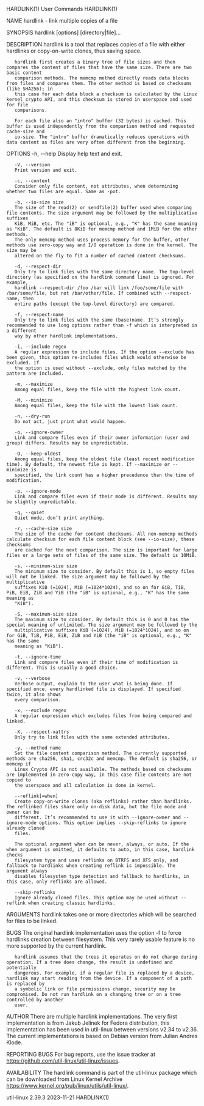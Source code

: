 HARDLINK(1)								 User Commands								   HARDLINK(1)

NAME
       hardlink - link multiple copies of a file

SYNOPSIS
       hardlink [options] [directory|file]...

DESCRIPTION
       hardlink is a tool that replaces copies of a file with either hardlinks or copy-on-write clones, thus saving space.

       hardlink first creates a binary tree of file sizes and then compares the content of files that have the same size. There are two basic content
       comparison methods. The memcmp method directly reads data blocks from files and compares them. The other method is based on checksums (like SHA256); in
       this case for each data block a checksum is calculated by the Linux kernel crypto API, and this checksum is stored in userspace and used for file
       comparisons.

       For each file also an "intro" buffer (32 bytes) is cached. This buffer is used independently from the comparison method and requested cache-size and
       io-size. The "intro" buffer dramatically reduces operations with data content as files are very often different from the beginning.

OPTIONS
       -h, --help
	   Display help text and exit.

       -V, --version
	   Print version and exit.

       -c, --content
	   Consider only file content, not attributes, when determining whether two files are equal. Same as -pot.

       -b, --io-size size
	   The size of the read(2) or sendfile(2) buffer used when comparing file contents. The size argument may be followed by the multiplicative suffixes
	   KiB, MiB, etc. The "iB" is optional, e.g., "K" has the same meaning as "KiB". The default is 8KiB for memcmp method and 1MiB for the other methods.
	   The only memcmp method uses process memory for the buffer, other methods use zero-copy way and I/O operation is done in the kernel. The size may be
	   altered on the fly to fit a number of cached content checksums.

       -d, --respect-dir
	   Only try to link files with the same directory name. The top-level directory (as specified on the hardlink command line) is ignored. For example,
	   hardlink --respect-dir /foo /bar will link /foo/some/file with /bar/some/file, but not /bar/other/file. If combined with --respect-name, then
	   entire paths (except the top-level directory) are compared.

       -f, --respect-name
	   Only try to link files with the same (base)name. It’s strongly recommended to use long options rather than -f which is interpreted in a different
	   way by other hardlink implementations.

       -i, --include regex
	   A regular expression to include files. If the option --exclude has been given, this option re-includes files which would otherwise be excluded. If
	   the option is used without --exclude, only files matched by the pattern are included.

       -m, --maximize
	   Among equal files, keep the file with the highest link count.

       -M, --minimize
	   Among equal files, keep the file with the lowest link count.

       -n, --dry-run
	   Do not act, just print what would happen.

       -o, --ignore-owner
	   Link and compare files even if their owner information (user and group) differs. Results may be unpredictable.

       -O, --keep-oldest
	   Among equal files, keep the oldest file (least recent modification time). By default, the newest file is kept. If --maximize or --minimize is
	   specified, the link count has a higher precedence than the time of modification.

       -p, --ignore-mode
	   Link and compare files even if their mode is different. Results may be slightly unpredictable.

       -q, --quiet
	   Quiet mode, don’t print anything.

       -r, --cache-size size
	   The size of the cache for content checksums. All non-memcmp methods calculate checksum for each file content block (see --io-size), these checksums
	   are cached for the next comparison. The size is important for large files or a large sets of files of the same size. The default is 10MiB.

       -s, --minimum-size size
	   The minimum size to consider. By default this is 1, so empty files will not be linked. The size argument may be followed by the multiplicative
	   suffixes KiB (=1024), MiB (=1024*1024), and so on for GiB, TiB, PiB, EiB, ZiB and YiB (the "iB" is optional, e.g., "K" has the same meaning as
	   "KiB").

       -S, --maximum-size size
	   The maximum size to consider. By default this is 0 and 0 has the special meaning of unlimited. The size argument may be followed by the
	   multiplicative suffixes KiB (=1024), MiB (=1024*1024), and so on for GiB, TiB, PiB, EiB, ZiB and YiB (the "iB" is optional, e.g., "K" has the same
	   meaning as "KiB").

       -t, --ignore-time
	   Link and compare files even if their time of modification is different. This is usually a good choice.

       -v, --verbose
	   Verbose output, explain to the user what is being done. If specified once, every hardlinked file is displayed. If specified twice, it also shows
	   every comparison.

       -x, --exclude regex
	   A regular expression which excludes files from being compared and linked.

       -X, --respect-xattrs
	   Only try to link files with the same extended attributes.

       -y, --method name
	   Set the file content comparison method. The currently supported methods are sha256, sha1, crc32c and memcmp. The default is sha256, or memcmp if
	   Linux Crypto API is not available. The methods based on checksums are implemented in zero-copy way, in this case file contents are not copied to
	   the userspace and all calculation is done in kernel.

       --reflink[=when]
	   Create copy-on-write clones (aka reflinks) rather than hardlinks. The reflinked files share only on-disk data, but the file mode and owner can be
	   different. It’s recommended to use it with --ignore-owner and --ignore-mode options. This option implies --skip-reflinks to ignore already cloned
	   files.

	   The optional argument when can be never, always, or auto. If the when argument is omitted, it defaults to auto, in this case, hardlink checks
	   filesystem type and uses reflinks on BTRFS and XFS only, and fallback to hardlinks when creating reflink is impossible. The argument always
	   disables filesystem type detection and fallback to hardlinks, in this case, only reflinks are allowed.

       --skip-reflinks
	   Ignore already cloned files. This option may be used without --reflink when creating classic hardlinks.

ARGUMENTS
       hardlink takes one or more directories which will be searched for files to be linked.

BUGS
       The original hardlink implementation uses the option -f to force hardlinks creation between filesystem. This very rarely usable feature is no more
       supported by the current hardlink.

       hardlink assumes that the trees it operates on do not change during operation. If a tree does change, the result is undefined and potentially
       dangerous. For example, if a regular file is replaced by a device, hardlink may start reading from the device. If a component of a path is replaced by
       a symbolic link or file permissions change, security may be compromised. Do not run hardlink on a changing tree or on a tree controlled by another
       user.

AUTHOR
       There are multiple hardlink implementations. The very first implementation is from Jakub Jelinek for Fedora distribution, this implementation has been
       used in util-linux between versions v2.34 to v2.36. The current implementations is based on Debian version from Julian Andres Klode.

REPORTING BUGS
       For bug reports, use the issue tracker at https://github.com/util-linux/util-linux/issues.

AVAILABILITY
       The hardlink command is part of the util-linux package which can be downloaded from Linux Kernel Archive
       <https://www.kernel.org/pub/linux/utils/util-linux/>.

util-linux 2.39.3							  2023-11-21								   HARDLINK(1)
